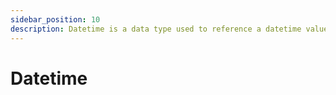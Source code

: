 ```yaml
---
sidebar_position: 10
description: Datetime is a data type used to reference a datetime value
---
```


# Datetime
